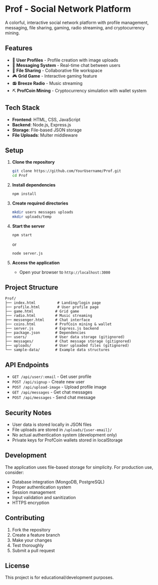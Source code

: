 # Prof - Social Network Platform

A colorful, interactive social network platform with profile management, messaging, file sharing, gaming, radio streaming, and cryptocurrency mining.

## Features

- 👤 **User Profiles** - Profile creation with image uploads
- 💬 **Messaging System** - Real-time chat between users  
- 📁 **File Sharing** - Collaborative file workspace
- 🎮 **Grid Game** - Interactive gaming feature
- 📻 **Breeze Radio** - Music streaming
- ⛏️ **ProfCoin Mining** - Cryptocurrency simulation with wallet system

## Tech Stack

- **Frontend**: HTML, CSS, JavaScript
- **Backend**: Node.js, Express.js
- **Storage**: File-based JSON storage
- **File Uploads**: Multer middleware

## Setup

1. **Clone the repository**
   ```bash
   git clone https://github.com/YourUsername/Prof.git
   cd Prof
   ```

2. **Install dependencies**
   ```bash
   npm install
   ```

3. **Create required directories**
   ```bash
   mkdir users messages uploads
   mkdir uploads/temp
   ```

4. **Start the server**
   ```bash
   npm start
   ```
   or
   ```bash
   node server.js
   ```

5. **Access the application**
   - Open your browser to `http://localhost:3000`

## Project Structure

```
Prof/
├── index.html          # Landing/login page
├── profile.html        # User profile page
├── game.html          # Grid game
├── radio.html         # Music streaming
├── messenger.html     # Chat interface
├── coins.html         # ProfCoin mining & wallet
├── server.js          # Express.js backend
├── package.json       # Dependencies
├── users/             # User data storage (gitignored)
├── messages/          # Chat message storage (gitignored)
├── uploads/           # User uploaded files (gitignored)
└── sample-data/       # Example data structures
```

## API Endpoints

- `GET /api/user/:email` - Get user profile
- `POST /api/signup` - Create new user
- `POST /api/upload-image` - Upload profile image
- `GET /api/messages` - Get chat messages
- `POST /api/messages` - Send chat message

## Security Notes

- User data is stored locally in JSON files
- File uploads are stored in `/uploads/{user-email}/`
- No actual authentication system (development only)
- Private keys for ProfCoin wallets stored in localStorage

## Development

The application uses file-based storage for simplicity. For production use, consider:
- Database integration (MongoDB, PostgreSQL)
- Proper authentication system
- Session management
- Input validation and sanitization
- HTTPS encryption

## Contributing

1. Fork the repository
2. Create a feature branch
3. Make your changes
4. Test thoroughly
5. Submit a pull request

## License

This project is for educational/development purposes.
